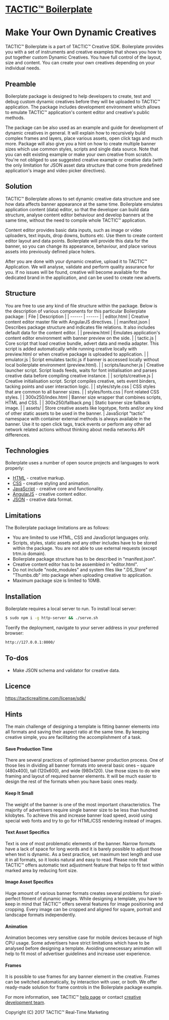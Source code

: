 # [TACTIC™ Boilerplate](https://tacticrealtime.com/)
# Make Your Own Dynamic Creatives

TACTIC™ Boilerplate is a part of TACTIC™ Creative SDK. Boilerplate provides you with a set of instruments and creative examples that shows you how to put together custom Dynamic Creatives. You have full control of the layout, size and content. You can create your own creatives depending on your individual needs.

## Preamble
Boilerplate package is designed to help developers to create, test and debug custom dynamic creatives before they will be uploaded to TACTIC™ application. The package includes development environment which allows to emulate TACTIC™ application's content editor and creative's public methods.

The package can be also used as an example and guide for development of dynamic creatives in general. It will explain how to recursively build complex frames and layers, place various assets, open click tags and much more. Package will also give you a hint on how to create multiple banner sizes which use common styles, scripts and single data source. Note that you can edit existing example or make your own creative from scratch. You're not obliged to use suggested creative example or creative data (with the only limitation for JSON asset data structure that come from predefined application's image and video picker directives).

## Solution
TACTIC™ Boilerplate allows to set dynamic creative data structure and see how data affects banner appearance at the same time. Boilerplate emulates application content (data) editor, so that the developer can build data structure, analyse content editor behaviour and develop banners at the same time, without the need to compile whole TACTIC™ application.

Content editor provides basic data inputs, such as image or video uploaders, text inputs, drop downs, buttons etc. Use them to create content editor layout and data points. Boilerplate will provide this data for the banner, so you can change its appearance, behaviour, and place various assets into previously defined place holers.

After you are done with your dynamic creative, upload it to TACTIC™ Application. We will analyse, validate and perform quality assurance for you. If no issues will be found, creative will become available for the dedicated brand in the application, and can be used to create new adverts.

## Structure
You are free to use any kind of file structure within the package. Below is the description of various components for this particular Boilerplate package:
| File | Description |
| ------ | ------ |
| editor.html | Creative content editor master file with AngularJS directives. |
| manifest.json | Describes package structure and indicates file relations. It also includes default data for the content editor. |
| preview.html | Emulates application's content editor environment with banner preview on the side. |
| tactic.js | Core script that load creative bundle, advert data and media adapter. This script is added automatically while running creative locally with preview.html or when creative package is uploaded to application. |
| emulator.js | Script emulates tactic.js if banner is accessed locally without local boilerplate environment (preview.html). |
| scripts/launcher.js | Creative launcher script. Script loads feeds, waits for font initialisation and parses creative data before compiling creative instance. |
| scripts/creative.js | Creative initialisation script. Script compiles creative, sets event binders, tacking points and user interaction logic. |
| styles/style.css | CSS styles that are common to all banner sizes. |
| styles/fonts.css | Font related CSS styles. |
| 300x250/index.html | Banner size wrapper that combines scripts, HTML and CSS. |
| 300x250/fallback.png | Static banner size fallback image. |
| assets/ | Store creative assets like logotype, fonts and/or any kind of other static assets to be used in the banner. |
JavaScript "tactic" namespace with container external methods is always available in the banner. Use it to open click tags, track events or perform any other ad network related actions without thinking about media networks API differences.

## Technologies
Boilerplate uses a number of open source projects and languages to work properly:
- [HTML](https://www.w3schools.com/html/html_intro.asp) - creative markup.
- [CSS](https://www.w3schools.com/css/) - creative styling and animation.
- [JavaScript](https://www.javascript.com) - creative core and functionality.
- [AngularJS](https://angularjs.org) - creative content editor.
- [JSON](https://json.org) - creative data format.

## Limitations
The Boilerplate package limitations are as follows:
- You are limited to use HTML, CSS and JavaScript languages only.
- Scripts, styles, static assets and any other includes have to be stored within the package. You are not able to use external requests (except trtm.io domain).
- Boilerplate package structure has to be described in "manifest.json".
- Creative content editor has to be assembled in "editor.html".
- Do not include "node_modules" and system files like ".DS_Store" or "Thumbs.db" into package when uploading creative to application.
- Maximum package size is limited to 10MB.

## Installation
Boilerplate requires a local server to run. To install local server:
```sh
$ sudo npm i -g http-server && ./serve.sh
```

Toerify the deployment, navigate to your server address in your preferred browser:
```sh
http://127.0.0.1:8000/
```

## To-dos
 - Make JSON schema and validator for creative data.

## Licence
https://tacticrealtime.com/license/sdk/

## Hints
The main challenge of designing a template is fitting banner elements into all formats and saving their aspect ratio at the same time. By keeping creative simple, you are facilitating the accomplishment of a task.
#### Save Production Time
There are several practices of optimised banner production process. One of those lies in dividing all banner formats into several basic ones – square (480x400), tall (120x600), and wide (980x120). Use those sizes to do wire framing and layout of required banner elements. It will be much easier to design the rest of the formats when you have basic ones ready.
#### Keep It Small
The weight of the banner is one of the most important characteristics. The majority of advertisers require single banner size to be less than hundred kilobytes. To achieve this and increase banner load speed, avoid using special web fonts and try to go for HTML/CSS rendering instead of images.
#### Text Asset Specifics
Text is one of most problematic elements of the banner. Narrow formats have a lack of space for long words and it is barely possible to adjust those when text is dynamic. As a best practice, set maximum text length and use it in all formats, so it looks natural and easy to read. Please note that TACTIC™ offers automatic text adjustment feature that helps to fit text within marked area by reducing font size.
#### Image Asset Specifics
Huge amount of various banner formats creates several problems for pixel-perfect fitment of dynamic images. While designing a template, you have to keep in mind that TACTIC™ offers several features for image positioning and cropping. Every image can be cropped and aligned for square, portrait and landscape formats independently.
#### Animation
Animation becomes very sensitive case for mobile devices because of high CPU usage. Some advertisers have strict limitations which have to be analysed before designing a template. Avoiding unnecessary animation will help to fit most of advertiser guidelines and increase user experience.
#### Frames
It is possible to use frames for any banner element in the creative. Frames can be switched automatically, by interaction with user, or both. We offer ready-made solution for frame controls in the Boilerplate package example.

For more information, see TACTIC™ [help page](https://help.tacticrealtime.com/) or contact [creative development team](https://tacticrealtime.com/?r=company-tallinn).

Copyright (C) 2017 TACTIC™ Real-Time Marketing
